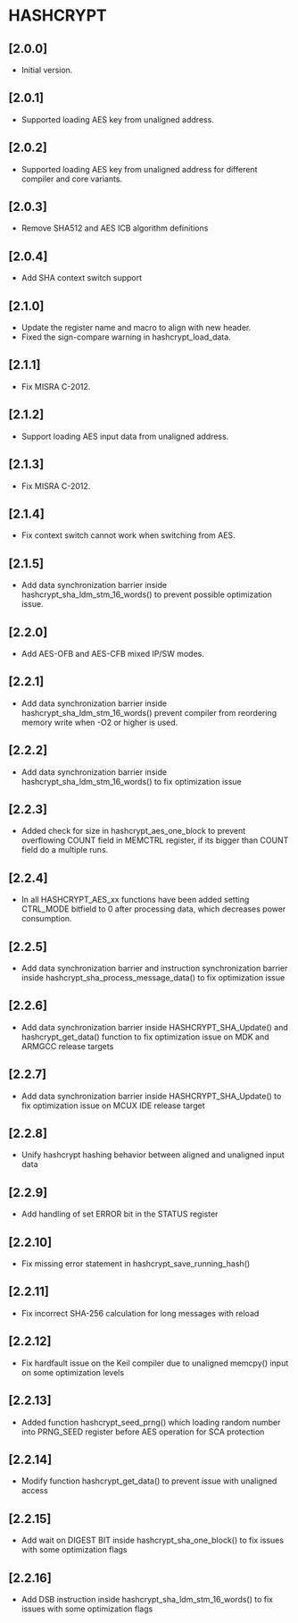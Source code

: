 # HASHCRYPT

## [2.0.0]

- Initial version.

## [2.0.1]

- Supported loading AES key from unaligned address.

## [2.0.2]

- Supported loading AES key from unaligned address for different compiler and core variants.

## [2.0.3]

- Remove SHA512 and AES ICB algorithm definitions

## [2.0.4]

- Add SHA context switch support

## [2.1.0]

- Update the register name and macro to align with new header.
- Fixed the sign-compare warning in hashcrypt_load_data.

## [2.1.1]

- Fix MISRA C-2012.

## [2.1.2]

- Support loading AES input data from unaligned address.

## [2.1.3]

- Fix MISRA C-2012.

## [2.1.4]

- Fix context switch cannot work when switching from AES.

## [2.1.5]

- Add data synchronization barrier inside hashcrypt_sha_ldm_stm_16_words() to prevent possible optimization issue.

## [2.2.0]

- Add AES-OFB and AES-CFB mixed IP/SW modes.

## [2.2.1]

- Add data synchronization barrier inside hashcrypt_sha_ldm_stm_16_words() prevent compiler from reordering memory write when -O2 or higher is used.

## [2.2.2]

- Add data synchronization barrier inside hashcrypt_sha_ldm_stm_16_words() to fix optimization issue

## [2.2.3]

- Added check for size in hashcrypt_aes_one_block to prevent overflowing COUNT field in MEMCTRL register, if its bigger than COUNT field do a multiple runs.

## [2.2.4]

- In all HASHCRYPT_AES_xx functions have been added setting CTRL_MODE bitfield to 0 after processing data, which decreases power consumption.

## [2.2.5]

- Add data synchronization barrier and instruction  synchronization barrier inside hashcrypt_sha_process_message_data() to fix optimization issue

## [2.2.6]

- Add data synchronization barrier inside HASHCRYPT_SHA_Update() and hashcrypt_get_data() function to fix optimization issue on MDK and ARMGCC release targets

## [2.2.7]

- Add data synchronization barrier inside HASHCRYPT_SHA_Update() to fix optimization issue on MCUX IDE release target

## [2.2.8]

- Unify hashcrypt hashing behavior between aligned and unaligned input data

## [2.2.9]

- Add handling of set ERROR bit in the STATUS register

## [2.2.10]

- Fix missing error statement in hashcrypt_save_running_hash()

## [2.2.11]

- Fix incorrect SHA-256 calculation for long messages with reload

## [2.2.12]

- Fix hardfault issue on the Keil compiler due to unaligned memcpy() input on some optimization levels

## [2.2.13]

- Added function hashcrypt_seed_prng() which loading random number into PRNG_SEED register before AES operation for SCA protection

## [2.2.14]

- Modify function hashcrypt_get_data() to prevent issue with unaligned access

## [2.2.15]

- Add wait on DIGEST BIT inside hashcrypt_sha_one_block() to fix issues with some optimization flags

## [2.2.16]

- Add DSB instruction inside hashcrypt_sha_ldm_stm_16_words() to fix issues with some optimization flags
